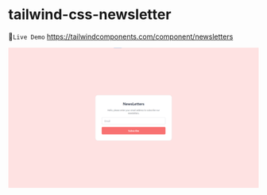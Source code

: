 # tailwind-css-newsletter

🔴`Live Demo`
<https://tailwindcomponents.com/component/newsletters>

![alt text](https://github.com/Rachit-hooda-18/tailwind-css-newsletter/blob/main/news.png)
